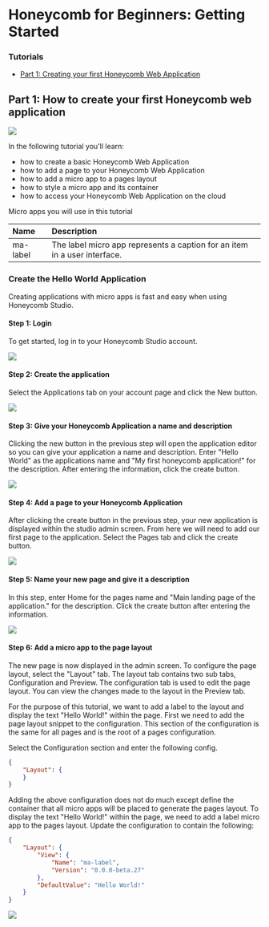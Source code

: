 # Honeycomb for Beginners: Getting Started

### Tutorials

* [Part 1: Creating your first Honeycomb Web Application](https://github.com/Schalltech/honeycomb-tutorials/tree/master/tutorials/getting%20started/create%20an%20application#part-1-how-to-create-your-first-honeycomb-web-application)

## Part 1: How to create your first Honeycomb web application

<img src="https://raw.githubusercontent.com/Schalltech/honeycomb-tutorials/master/tutorials/getting%20started/create%20an%20application/images/create-app-11.png">

In the following tutorial you'll learn:

* how to create a basic Honeycomb Web Application
* how to add a page to your Honeycomb Web Application
* how to add a micro app to a pages layout
* how to style a micro app and its container
* how to access your Honeycomb Web Application on the cloud

Micro apps you will use in this tutorial

Name | Description 
:---- | :-----
ma-label | The label micro app represents a caption for an item in a user interface.

### Create the Hello World Application
Creating applications with micro apps is fast and easy when using Honeycomb Studio. 

#### Step 1: Login
To get started, log in to your Honeycomb Studio account. 

<img src="https://raw.githubusercontent.com/Schalltech/honeycomb-tutorials/master/tutorials/getting%20started/create%20an%20application/images/create-app-0.png">

#### Step 2: Create the application
Select the Applications tab on your account page and click the New button.

<img src="https://raw.githubusercontent.com/Schalltech/honeycomb-tutorials/master/tutorials/getting%20started/create%20an%20application/images/create-app-1.png">

#### Step 3: Give your Honeycomb Application a name and description
Clicking the new button in the previous step will open the application editor so you can give your application a name and description. Enter "Hello World" as the applications name and "My first honeycomb application!" for the description. After entering the information, click the create button.

<img src="https://raw.githubusercontent.com/Schalltech/honeycomb-tutorials/master/tutorials/getting%20started/create%20an%20application/images/create-app-2.png">

#### Step 4: Add a page to your Honeycomb Application
After clicking the create button in the previous step, your new application is displayed within the studio admin screen. From here we will need to add our first page to the application. Select the Pages tab and click the create button.


<img src="https://raw.githubusercontent.com/Schalltech/honeycomb-tutorials/master/tutorials/getting%20started/create%20an%20application/images/create-app-3.png">

#### Step 5: Name your new page and give it a description
In this step, enter Home for the pages name and "Main landing page of the application." for the description. Click the create button after entering the information.

<img src="https://raw.githubusercontent.com/Schalltech/honeycomb-tutorials/master/tutorials/getting%20started/create%20an%20application/images/create-app-4.png">

#### Step 6: Add a micro app to the page layout
The new page is now displayed in the admin screen. To configure the page layout, select the "Layout" tab. The layout tab contains two sub tabs, Configuration and Preview. The configuration tab is used to edit the page layout. You can view the changes made to the layout in the Preview tab.

For the purpose of this tutorial, we want to add a label to the layout and display the text "Hello World!" within the page. First we need to add the page layout snippet to the configuration. This section of the configuration is the same for all pages and is the root of a pages configuration.

Select the Configuration section and enter the following config.

````json
{
    "Layout": {
    }
}
````
Adding the above configuration does not do much except define the container that all micro apps will be placed to generate the pages layout. To display the text "Hello World!" within the page, we need to add a label micro app to the pages layout. Update the configuration to contain the following:

````json
{
    "Layout": {
        "View": {
            "Name": "ma-label",
            "Version": "0.0.0-beta.27"
        },
        "DefaultValue": "Hello World!"
    }
}
````

<img src="https://raw.githubusercontent.com/Schalltech/honeycomb-tutorials/master/tutorials/getting%20started/create%20an%20application/images/create-app-6.png">
